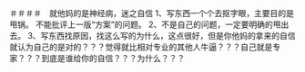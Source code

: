 ＃＃＃＃　就他妈的是神经病，迷之自信
1、写东西一个个去抠字眼，主要目的是甩锅。
    不能批评上一版“方案”的问题。
2、不是自己的问题，一定要明确的甩出去。
3、写东西找原因，找这么写的为什么，这点很好，但是你他妈的拿来的自信就认为自己的是对的？？？觉得就比相对专业的其他人牛逼？？？自己就是专家？？？到底是谁给你的自信？？？为什么？？？